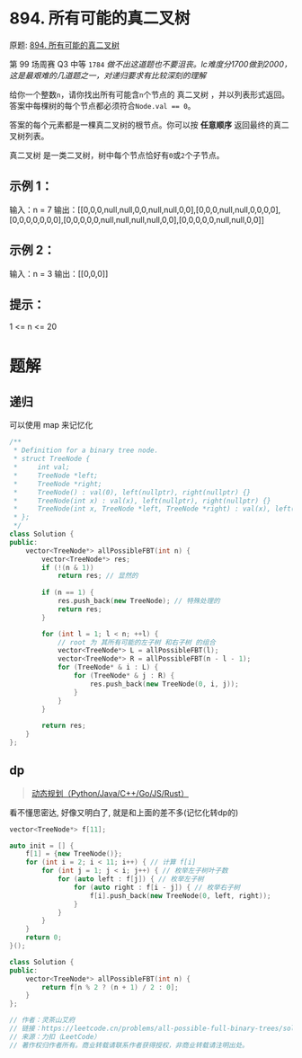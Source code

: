 # 894. 所有可能的真二叉树
原题: [894. 所有可能的真二叉树](https://leetcode.cn/problems/all-possible-full-binary-trees/description/)

第 99 场周赛 Q3 中等 `1784` *做不出这道题也不要沮丧。lc难度分1700做到2000，这是最艰难的几道题之一，对递归要求有比较深刻的理解*

给你一个整数`n`，请你找出所有可能含`n`个节点的 真二叉树 ，并以列表形式返回。答案中每棵树的每个节点都必须符合`Node.val == 0`。

答案的每个元素都是一棵真二叉树的根节点。你可以按 **任意顺序** 返回最终的真二叉树列表。

真二叉树 是一类二叉树，树中每个节点恰好有`0`或`2`个子节点。

 

## 示例 1：

输入：n = 7
输出：[[0,0,0,null,null,0,0,null,null,0,0],[0,0,0,null,null,0,0,0,0],[0,0,0,0,0,0,0],[0,0,0,0,0,null,null,null,null,0,0],[0,0,0,0,0,null,null,0,0]]

## 示例 2：

输入：n = 3
输出：[[0,0,0]]

## 提示：

1 <= n <= 20

# 题解
## 递归

可以使用 map 来记忆化
```C++
/**
 * Definition for a binary tree node.
 * struct TreeNode {
 *     int val;
 *     TreeNode *left;
 *     TreeNode *right;
 *     TreeNode() : val(0), left(nullptr), right(nullptr) {}
 *     TreeNode(int x) : val(x), left(nullptr), right(nullptr) {}
 *     TreeNode(int x, TreeNode *left, TreeNode *right) : val(x), left(left), right(right) {}
 * };
 */
class Solution {
public:
    vector<TreeNode*> allPossibleFBT(int n) {
        vector<TreeNode*> res;
        if (!(n & 1))
            return res; // 显然的
        
        if (n == 1) {
            res.push_back(new TreeNode); // 特殊处理的
            return res;
        }

        for (int l = 1; l < n; ++l) {
            // root 为 其所有可能的左子树 和右子树 的组合
            vector<TreeNode*> L = allPossibleFBT(l);
            vector<TreeNode*> R = allPossibleFBT(n - l - 1);
            for (TreeNode* & i : L) {
                for (TreeNode* & j : R) {
                    res.push_back(new TreeNode(0, i, j));
                }
            }
        }
        
        return res;
    }
};
```

## dp
> [动态规划（Python/Java/C++/Go/JS/Rust）](https://leetcode.cn/problems/all-possible-full-binary-trees/solutions/2719981/dong-tai-gui-hua-pythonjavacgojsrust-by-u3waz/?envType=daily-question&envId=2024-04-02)

看不懂思密达, 好像又明白了, 就是和上面的差不多(记忆化转dp的)

```C++
vector<TreeNode*> f[11];

auto init = [] {
    f[1] = {new TreeNode()};
    for (int i = 2; i < 11; i++) { // 计算 f[i]
        for (int j = 1; j < i; j++) { // 枚举左子树叶子数
            for (auto left : f[j]) { // 枚举左子树
                for (auto right : f[i - j]) { // 枚举右子树
                    f[i].push_back(new TreeNode(0, left, right));
                }
            }
        }
    }
    return 0;
}();

class Solution {
public:
    vector<TreeNode*> allPossibleFBT(int n) {
        return f[n % 2 ? (n + 1) / 2 : 0];
    }
};

// 作者：灵茶山艾府
// 链接：https://leetcode.cn/problems/all-possible-full-binary-trees/solutions/2719981/dong-tai-gui-hua-pythonjavacgojsrust-by-u3waz/
// 来源：力扣（LeetCode）
// 著作权归作者所有。商业转载请联系作者获得授权，非商业转载请注明出处。
```